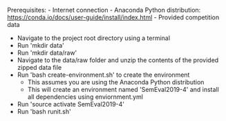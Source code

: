 Prerequisites:
    - Internet connection
    - Anaconda Python distribution: https://conda.io/docs/user-guide/install/index.html
    - Provided competition data

- Navigate to the project root directory using a terminal
- Run 'mkdir data'
- Run 'mkdir data/raw'
- Navigate to the data/raw folder and unzip the contents of the provided zipped data file
- Run 'bash create-environment.sh' to create the environment
    - This assumes you are using the Anaconda Python distribution
    - This will create an environment named 'SemEval2019-4' and install all dependencies using enviornment.yml
- Run 'source activate SemEval2019-4'
- Run 'bash runit.sh'